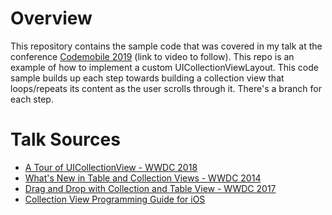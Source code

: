 # Overview

This repository contains the sample code that was covered in my talk at the conference [Codemobile 2019](http://www.codemobile.co.uk) (link to video to follow). This repo is an example of how to implement a custom UICollectionViewLayout. This code sample builds up each step towards building a collection view that loops/repeats its content as the user scrolls through it. There's a branch for each step.

# Talk Sources

* [A Tour of UICollectionView - WWDC 2018](https://developer.apple.com/videos/play/wwdc2018/225/)
* [What's New in Table and Collection Views - WWDC 2014](https://developer.apple.com/videos/play/wwdc2014/226)
* [Drag and Drop with Collection and Table View - WWDC 2017](https://developer.apple.com/videos/play/wwdc2017/223)
* [Collection View Programming Guide for iOS](https://developer.apple.com/library/archive/documentation/WindowsViews/Conceptual/CollectionViewPGforIOS/Introduction/Introduction.html) 
